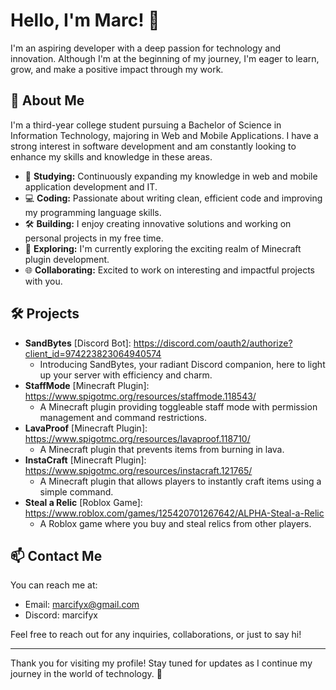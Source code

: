 # Hello, I'm Marc! 👋

I'm an aspiring developer with a deep passion for technology and innovation. Although I'm at the beginning of my journey, I'm eager to learn, grow, and make a positive impact through my work.

## 🌟 About Me
I'm a third-year college student pursuing a Bachelor of Science in Information Technology, majoring in Web and Mobile Applications. I have a strong interest in software development and am constantly looking to enhance my skills and knowledge in these areas.

- 📘 **Studying:** Continuously expanding my knowledge in web and mobile application development and IT.
- 💻 **Coding:** Passionate about writing clean, efficient code and improving my programming language skills.
- 🛠️ **Building:** I enjoy creating innovative solutions and working on personal projects in my free time.
- 🚀 **Exploring:** I'm currently exploring the exciting realm of Minecraft plugin development.
- 🌐 **Collaborating:** Excited to work on interesting and impactful projects with you.

## 🛠️ Projects
- **SandBytes** [Discord Bot]: https://discord.com/oauth2/authorize?client_id=974223823064940574
  - Introducing SandBytes, your radiant Discord companion, here to light up your server with efficiency and charm.
- **StaffMode** [Minecraft Plugin]: https://www.spigotmc.org/resources/staffmode.118543/
  - A Minecraft plugin providing toggleable staff mode with permission management and command restrictions.
- **LavaProof** [Minecraft Plugin]: https://www.spigotmc.org/resources/lavaproof.118710/
  - A Minecraft plugin that prevents items from burning in lava.
- **InstaCraft** [Minecraft Plugin]: https://www.spigotmc.org/resources/instacraft.121765/
  - A Minecraft plugin that allows players to instantly craft items using a simple command.
- **Steal a Relic** [Roblox Game]: https://www.roblox.com/games/125420701267642/ALPHA-Steal-a-Relic
  - A Roblox game where you buy and steal relics from other players.

## 📫 Contact Me
You can reach me at:
- Email: marcifyx@gmail.com
- Discord: marcifyx
 
Feel free to reach out for any inquiries, collaborations, or just to say hi!

---

Thank you for visiting my profile! Stay tuned for updates as I continue my journey in the world of technology. 🚀
